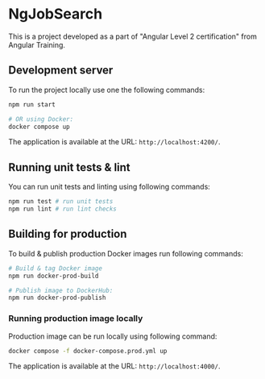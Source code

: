 # NgJobSearch

This is a project developed as a part of "Angular Level 2 certification" from Angular Training.

## Development server

To run the project locally use one the following commands:

```bash
npm run start

# OR using Docker:
docker compose up
```

The application is available at the URL: `http://localhost:4200/`.

## Running unit tests & lint

You can run unit tests and linting using following commands:

```bash
npm run test # run unit tests
npm run lint # run lint checks
```

## Building for production

To build & publish production Docker images run following commands:

```bash
# Build & tag Docker image
npm run docker-prod-build

# Publish image to DockerHub:
npm run docker-prod-publish
```

### Running production image locally

Production image can be run locally using following command:

```bash
docker compose -f docker-compose.prod.yml up
```

The application is available at the URL: `http://localhost:4000/`.

